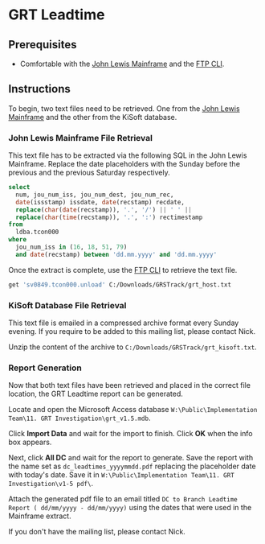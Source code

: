 # GRT Leadtime

## Prerequisites

* Comfortable with the [John Lewis Mainframe][0] and the [FTP CLI][1].

## Instructions

To begin, two text files need to be retrieved. One from the 
[John Lewis Mainframe][0] and the other from the KiSoft database.

### John Lewis Mainframe File Retrieval

This text file has to be extracted via the following SQL in the John Lewis 
Mainframe. Replace the date placeholders with the Sunday before the previous 
and the previous Saturday respectively.

``` sql
select
  num, jou_num_iss, jou_num_dest, jou_num_rec,
  date(issstamp) issdate, date(recstamp) recdate,
  replace(char(date(recstamp)), '.', '/') || ' ' ||
  replace(char(time(recstamp)), '.', ':') rectimestamp
from
  ldba.tcon000
where
  jou_num_iss in (16, 18, 51, 79)
  and date(recstamp) between 'dd.mm.yyyy' and 'dd.mm.yyyy'
```

Once the extract is complete, use the [FTP CLI][1] to retrieve the text file.

``` bash
get 'sv0849.tcon000.unload' C:/Downloads/GRSTrack/grt_host.txt
```

### KiSoft Database File Retrieval

This text file is emailed in a compressed archive format every Sunday evening.
If you require to be added to this mailing list, please contact Nick.

Unzip the content of the archive to `C:/Downloads/GRSTrack/grt_kisoft.txt`.

### Report Generation

Now that both text files have been retrieved and placed in the correct file 
location, the GRT Leadtime report can be generated.

Locate and open the Microsoft Access database 
`W:\Public\Implementation Team\11. GRT Investigation\grt_v1.5.mdb`.

Click **Import Data** and wait for the import to finish. Click **OK** when the
info box appears.

Next, click **All DC** and wait for the report to generate. Save the report 
with the name set as `dc_leadtimes_yyyymmdd.pdf` replacing the placeholder date
with today's date. Save it in 
`W:\Public\Implementation Team\11. GRT Investigation\v1-5 pdf\`.

Attach the generated pdf file to an email titled `DC to Branch Leadtime Report (
dd/mm/yyyy - dd/mm/yyyy)` using the dates that were used in the Mainframe 
extract.

If you don't have the mailing list, please contact Nick.

[0]: legacy_reporting/mainframe
[1]: legacy_reporting/ftp_cli